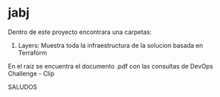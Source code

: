 # jabj
Dentro de este proyecto encontrara una carpetas:

1. Layers: Muestra toda la infraestructura de la solucion basada en Terraform

En el raiz se encuentra el documento .pdf con las consultas de DevOps Challenge - Clip

SALUDOS
